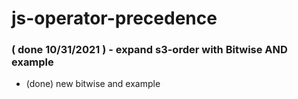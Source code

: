# js-operator-precedence

### ( done 10/31/2021 ) - expand s3-order with Bitwise AND example
* (done) new bitwise and example